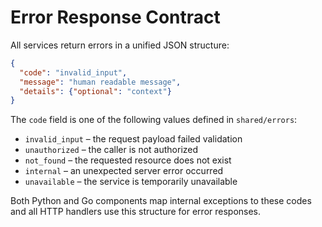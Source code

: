 # Error Response Contract

All services return errors in a unified JSON structure:

```json
{
  "code": "invalid_input",
  "message": "human readable message",
  "details": {"optional": "context"}
}
```

The `code` field is one of the following values defined in `shared/errors`:

- `invalid_input` – the request payload failed validation
- `unauthorized` – the caller is not authorized
- `not_found` – the requested resource does not exist
- `internal` – an unexpected server error occurred
- `unavailable` – the service is temporarily unavailable

Both Python and Go components map internal exceptions to these codes and all
HTTP handlers use this structure for error responses.
